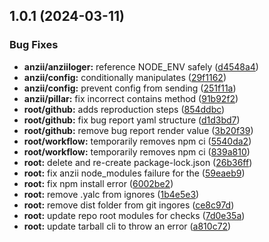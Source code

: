 ## 1.0.1 (2024-03-11)


### Bug Fixes

* **anzii/anziiloger:** reference NODE_ENV safely ([d4548a4](https://github.com/iiprodakts/anzii/commit/d4548a4a7e12be072c65aafe6a44385150d6f0d8))
* **anzii/config:** conditionally manipulates ([29f1162](https://github.com/iiprodakts/anzii/commit/29f11622694213bbc982d4d35d1d3b22b5aadc30))
* **anzii/config:** prevent config from sending ([251f11a](https://github.com/iiprodakts/anzii/commit/251f11a7d654f8c9873cf3fd6caf9e01c5e98a37))
* **anzii/pillar:** fix incorrect contains method ([91b92f2](https://github.com/iiprodakts/anzii/commit/91b92f2c6c317d1fc02d72cafe498dc1decf0ce4))
* **root/github:** adds reproduction steps ([854ddbc](https://github.com/iiprodakts/anzii/commit/854ddbc0b3ef20c5be43c15f216ceeda5687c179))
* **root/github:** fix bug report yaml structure ([d1d3bd7](https://github.com/iiprodakts/anzii/commit/d1d3bd75f6661758eb334c272b744d31814187b6))
* **root/github:** remove bug report render value ([3b20f39](https://github.com/iiprodakts/anzii/commit/3b20f39677106c8293930a965f350339132905e5))
* **root/workflow:** temporarily removes npm ci ([5540da2](https://github.com/iiprodakts/anzii/commit/5540da2078fc8c80a06f9e4922db4940954e1e49))
* **root/workflow:** temporarily removes npm ci ([839a810](https://github.com/iiprodakts/anzii/commit/839a810bb15737f828c08b07827f09a752865721))
* **root:** delete and re-create package-lock.json ([26b36ff](https://github.com/iiprodakts/anzii/commit/26b36ffa1868b351ee37fbffbef9367abbb90f72))
* **root:** fix anzii node_modules failure for the ([59eaeb9](https://github.com/iiprodakts/anzii/commit/59eaeb94fb3b07301eec31dc8a3790b2a136a51d))
* **root:** fix npm install error ([6002be2](https://github.com/iiprodakts/anzii/commit/6002be2fe60d422e13c664afe8179f43a7824072))
* **root:** remove .yalc from ignores ([1b4e5e3](https://github.com/iiprodakts/anzii/commit/1b4e5e3f61fe71a8474876f9fa20295b5b3a8674))
* **root:** remove dist folder from git ingores ([ce8c97d](https://github.com/iiprodakts/anzii/commit/ce8c97d888797363b805a5ef899efefe3a70a2d9))
* **root:** update repo root modules for checks ([7d0e35a](https://github.com/iiprodakts/anzii/commit/7d0e35a76b07fe76041fd646414efa7b1cda68ee))
* **root:** update tarball cli to throw an error ([a810c72](https://github.com/iiprodakts/anzii/commit/a810c72680b57a6d90eee5abbf2c8e40bdb7c107))



